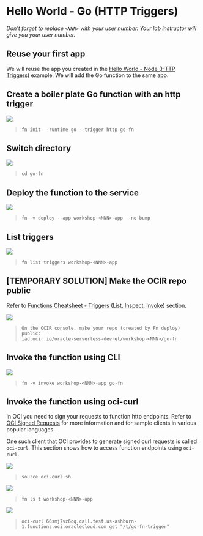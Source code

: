 # Hello World - Go (HTTP Triggers)

*Don't forget to replace `<NNN>` with your user number. Your lab instructor will give you your user number.*

## Reuse your first app

We will reuse the app you created in the [Hello World - Node (HTTP Triggers)](3-2-NodeHello.md) example. We will add the Go function to the same app.

## Create a boiler plate Go function with an http trigger

![](images/userinput.png)
>```
> fn init --runtime go --trigger http go-fn
>```

## Switch directory

![](images/userinput.png)
>```
> cd go-fn
>```

## Deploy the function to the service

![](images/userinput.png)
>```
> fn -v deploy --app workshop-<NNN>-app --no-bump
>```

## List triggers

![](images/userinput.png)
>```
> fn list triggers workshop-<NNN>-app
>```

## [TEMPORARY SOLUTION] Make the OCIR repo public

Refer to [Functions Cheatsheet - Triggers (List, Inspect, Invoke)](https://github.com/sachin-pikle/functionslab/wiki/Functions-Commands-Cheatsheet#triggers-list-inspect-invoke) section.

![](images/userinput.png)
>```
> On the OCIR console, make your repo (created by Fn deploy) public: 
> iad.ocir.io/oracle-serverless-devrel/workshop-<NNN>/go-fn
>```

## Invoke the function using CLI

![](images/userinput.png)
>```
> fn -v invoke workshop-<NNN>-app go-fn
>```

## Invoke the function using oci-curl

In OCI you need to sign your requests to function http endpoints. Refer to [OCI Signed Requests](https://docs.cloud.oracle.com/iaas/Content/API/Concepts/signingrequests.htm?TocPath=Developer%20Tools%20|REST%20APIs%20|_____4) for more information and for sample clients in various popular languages.

One such client that OCI provides to generate signed curl requests is called `oci-curl`. This section shows how to access function endpoints using `oci-curl`.

![](images/userinput.png)
>```
> source oci-curl.sh
>```

![](images/userinput.png)
>```
> fn ls t workshop-<NNN>-app
>```

![](images/userinput.png)
>```
> oci-curl 66smj7vz6qq.call.test.us-ashburn-1.functions.oci.oraclecloud.com get "/t/go-fn-trigger"
>```
